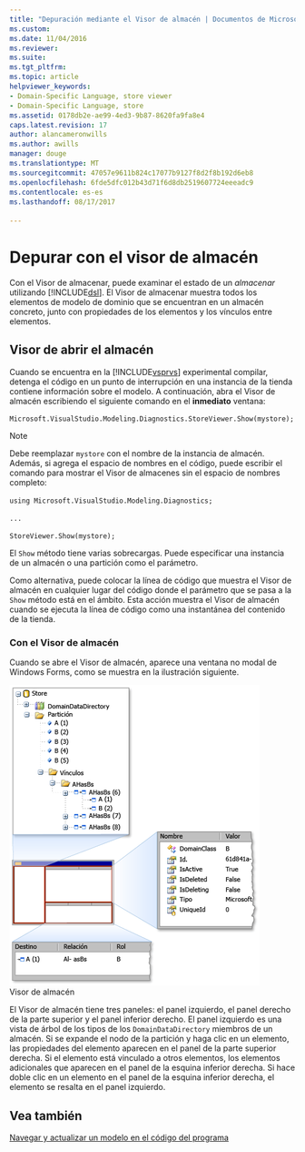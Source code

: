```yaml
---
title: "Depuración mediante el Visor de almacén | Documentos de Microsoft"
ms.custom: 
ms.date: 11/04/2016
ms.reviewer: 
ms.suite: 
ms.tgt_pltfrm: 
ms.topic: article
helpviewer_keywords:
- Domain-Specific Language, store viewer
- Domain-Specific Language, store
ms.assetid: 0178db2e-ae99-4ed3-9b87-8620fa9fa8e4
caps.latest.revision: 17
author: alancameronwills
ms.author: awills
manager: douge
ms.translationtype: MT
ms.sourcegitcommit: 47057e9611b824c17077b9127f8d2f8b192d6eb8
ms.openlocfilehash: 6fde5dfc012b43d71f6d8db2519607724eeeadc9
ms.contentlocale: es-es
ms.lasthandoff: 08/17/2017

---
```

# <a name="debugging-by-using-the-store-viewer"></a>Depurar con el visor de almacén
Con el Visor de almacenar, puede examinar el estado de un *almacenar* utilizando [!INCLUDE[dsl](../modeling/includes/dsl_md.md)]. El Visor de almacenar muestra todos los elementos de modelo de dominio que se encuentran en un almacén concreto, junto con propiedades de los elementos y los vínculos entre elementos.  
  
## <a name="opening-store-viewer"></a>Visor de abrir el almacén  
 Cuando se encuentra en la [!INCLUDE[vsprvs](../code-quality/includes/vsprvs_md.md)] experimental compilar, detenga el código en un punto de interrupción en una instancia de la tienda contiene información sobre el modelo. A continuación, abra el Visor de almacén escribiendo el siguiente comando en el **inmediato** ventana:  
  
```  
Microsoft.VisualStudio.Modeling.Diagnostics.StoreViewer.Show(mystore);  
```  
  
> [!NOTE]
>  Debe reemplazar `mystore` con el nombre de la instancia de almacén. Además, si agrega el espacio de nombres en el código, puede escribir el comando para mostrar el Visor de almacenes sin el espacio de nombres completo:  
>   
>  `using Microsoft.VisualStudio.Modeling.Diagnostics;`  
>   
>  `...`  
>   
>  `StoreViewer.Show(mystore);`  
  
 El `Show` método tiene varias sobrecargas. Puede especificar una instancia de un almacén o una partición como el parámetro.  
  
 Como alternativa, puede colocar la línea de código que muestra el Visor de almacén en cualquier lugar del código donde el parámetro que se pasa a la `Show` método está en el ámbito. Esta acción muestra el Visor de almacén cuando se ejecuta la línea de código como una instantánea del contenido de la tienda.  
  
### <a name="using-store-viewer"></a>Con el Visor de almacén  
 Cuando se abre el Visor de almacén, aparece una ventana no modal de Windows Forms, como se muestra en la ilustración siguiente.  
  
 ![](../modeling/media/storeviewer2.png "storeviewer2")  
Visor de almacén  
  
 El Visor de almacén tiene tres paneles: el panel izquierdo, el panel derecho de la parte superior y el panel inferior derecho. El panel izquierdo es una vista de árbol de los tipos de los `DomainDataDirectory` miembros de un almacén. Si se expande el nodo de la partición y haga clic en un elemento, las propiedades del elemento aparecen en el panel de la parte superior derecha. Si el elemento está vinculado a otros elementos, los elementos adicionales que aparecen en el panel de la esquina inferior derecha. Si hace doble clic en un elemento en el panel de la esquina inferior derecha, el elemento se resalta en el panel izquierdo.  
  
## <a name="see-also"></a>Vea también  
 [Navegar y actualizar un modelo en el código del programa](../modeling/navigating-and-updating-a-model-in-program-code.md)
